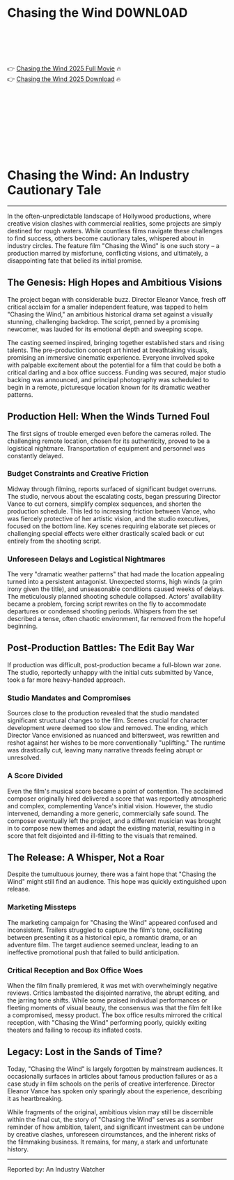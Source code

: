 # Chasing the Wind D0WNL0AD

<br><br><br><br>


👉 <a href="https://Greg-bulllilloka1976.github.io/jiycpthjta/">Chasing the Wind 2025 Full Movie</a> 🔥
<br>
👉 <a href="https://Greg-bulllilloka1976.github.io/jiycpthjta/">Chasing the Wind 2025 Download</a> 🔥


<br><br><br><br><br><br><br><br>



# Chasing the Wind: An Industry Cautionary Tale

---

In the often-unpredictable landscape of Hollywood productions, where creative vision clashes with commercial realities, some projects are simply destined for rough waters. While countless films navigate these challenges to find success, others become cautionary tales, whispered about in industry circles. The feature film "Chasing the Wind" is one such story – a production marred by misfortune, conflicting visions, and ultimately, a disappointing fate that belied its initial promise.

## The Genesis: High Hopes and Ambitious Visions

The project began with considerable buzz. Director Eleanor Vance, fresh off critical acclaim for a smaller independent feature, was tapped to helm "Chasing the Wind," an ambitious historical drama set against a visually stunning, challenging backdrop. The script, penned by a promising newcomer, was lauded for its emotional depth and sweeping scope.

The casting seemed inspired, bringing together established stars and rising talents. The pre-production concept art hinted at breathtaking visuals, promising an immersive cinematic experience. Everyone involved spoke with palpable excitement about the potential for a film that could be both a critical darling and a box office success. Funding was secured, major studio backing was announced, and principal photography was scheduled to begin in a remote, picturesque location known for its dramatic weather patterns.

## Production Hell: When the Winds Turned Foul

The first signs of trouble emerged even before the cameras rolled. The challenging remote location, chosen for its authenticity, proved to be a logistical nightmare. Transportation of equipment and personnel was constantly delayed.

### Budget Constraints and Creative Friction

Midway through filming, reports surfaced of significant budget overruns. The studio, nervous about the escalating costs, began pressuring Director Vance to cut corners, simplify complex sequences, and shorten the production schedule. This led to increasing friction between Vance, who was fiercely protective of her artistic vision, and the studio executives, focused on the bottom line. Key scenes requiring elaborate set pieces or challenging special effects were either drastically scaled back or cut entirely from the shooting script.

### Unforeseen Delays and Logistical Nightmares

The very "dramatic weather patterns" that had made the location appealing turned into a persistent antagonist. Unexpected storms, high winds (a grim irony given the title), and unseasonable conditions caused weeks of delays. The meticulously planned shooting schedule collapsed. Actors' availability became a problem, forcing script rewrites on the fly to accommodate departures or condensed shooting periods. Whispers from the set described a tense, often chaotic environment, far removed from the hopeful beginning.

## Post-Production Battles: The Edit Bay War

If production was difficult, post-production became a full-blown war zone. The studio, reportedly unhappy with the initial cuts submitted by Vance, took a far more heavy-handed approach.

### Studio Mandates and Compromises

Sources close to the production revealed that the studio mandated significant structural changes to the film. Scenes crucial for character development were deemed too slow and removed. The ending, which Director Vance envisioned as nuanced and bittersweet, was rewritten and reshot against her wishes to be more conventionally "uplifting." The runtime was drastically cut, leaving many narrative threads feeling abrupt or unresolved.

### A Score Divided

Even the film's musical score became a point of contention. The acclaimed composer originally hired delivered a score that was reportedly atmospheric and complex, complementing Vance's initial vision. However, the studio intervened, demanding a more generic, commercially safe sound. The composer eventually left the project, and a different musician was brought in to compose new themes and adapt the existing material, resulting in a score that felt disjointed and ill-fitting to the visuals that remained.

## The Release: A Whisper, Not a Roar

Despite the tumultuous journey, there was a faint hope that "Chasing the Wind" might still find an audience. This hope was quickly extinguished upon release.

### Marketing Missteps

The marketing campaign for "Chasing the Wind" appeared confused and inconsistent. Trailers struggled to capture the film's tone, oscillating between presenting it as a historical epic, a romantic drama, or an adventure film. The target audience seemed unclear, leading to an ineffective promotional push that failed to build anticipation.

### Critical Reception and Box Office Woes

When the film finally premiered, it was met with overwhelmingly negative reviews. Critics lambasted the disjointed narrative, the abrupt editing, and the jarring tone shifts. While some praised individual performances or fleeting moments of visual beauty, the consensus was that the film felt like a compromised, messy product. The box office results mirrored the critical reception, with "Chasing the Wind" performing poorly, quickly exiting theaters and failing to recoup its inflated costs.

## Legacy: Lost in the Sands of Time?

Today, "Chasing the Wind" is largely forgotten by mainstream audiences. It occasionally surfaces in articles about famous production failures or as a case study in film schools on the perils of creative interference. Director Eleanor Vance has spoken only sparingly about the experience, describing it as heartbreaking.

While fragments of the original, ambitious vision may still be discernible within the final cut, the story of "Chasing the Wind" serves as a somber reminder of how ambition, talent, and significant investment can be undone by creative clashes, unforeseen circumstances, and the inherent risks of the filmmaking business. It remains, for many, a stark and unfortunate history.

---

Reported by: An Industry Watcher


